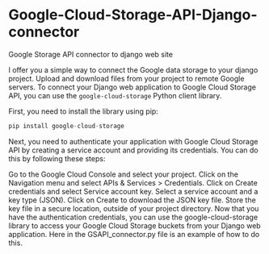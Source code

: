 # Google-Cloud-Storage-API-Django-connector
Google Storage API connector to django web site

I offer you a simple way to connect the Google data storage to your django project. Upload and download files from your project to remote Google servers.
To connect your Django web application to Google Cloud Storage API, you can use the `google-cloud-storage` Python client library.

First, you need to install the library using pip:
```python
pip install google-cloud-storage
```

Next, you need to authenticate your application with Google Cloud Storage API by creating a service account and providing its credentials. You can do this by following these steps:

Go to the Google Cloud Console and select your project.
Click on the Navigation menu and select APIs & Services > Credentials.
Click on Create credentials and select Service account key.
Select a service account and a key type (JSON).
Click on Create to download the JSON key file.
Store the key file in a secure location, outside of your project directory.
Now that you have the authentication credentials, you can use the google-cloud-storage library to access your Google Cloud Storage buckets from your Django web application. Here in the GSAPI_connector.py file is an example of how to do this.
